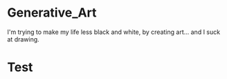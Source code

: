 # Generative_Art
I'm trying to make my life less black and white, by creating art... and I suck at drawing.


# Test